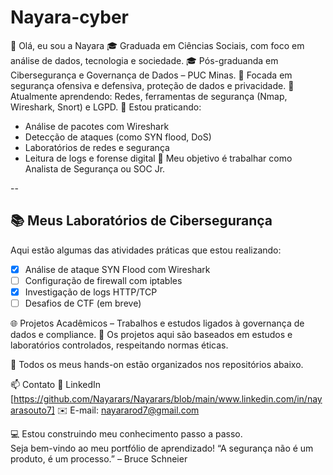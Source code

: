# Nayara-cyber
👋 Olá, eu sou a Nayara
🎓 Graduada em Ciências Sociais, com foco em análise de dados, tecnologia e sociedade.
🎓 Pós-graduanda em Cibersegurança e Governança de Dados – PUC Minas.
🔐 Focada em segurança ofensiva e defensiva, proteção de dados e privacidade.
🌱 Atualmente aprendendo: Redes, ferramentas de segurança (Nmap, Wireshark, Snort) e LGPD.
🔧 Estou praticando:
- Análise de pacotes com Wireshark
- Detecção de ataques (como SYN flood, DoS)
- Laboratórios de redes e segurança
- Leitura de logs e forense digital
🎯 Meu objetivo é trabalhar como Analista de Segurança ou SOC Jr.

--

## 📚 Meus Laboratórios de Cibersegurança

Aqui estão algumas das atividades práticas que estou realizando:

- [x] Análise de ataque SYN Flood com Wireshark
- [ ] Configuração de firewall com iptables
- [x] Investigação de logs HTTP/TCP
- [ ] Desafios de CTF (em breve)

🌐 Projetos Acadêmicos – Trabalhos e estudos ligados à governança de dados e compliance.
📌 Os projetos aqui são baseados em estudos e laboratórios controlados, respeitando normas éticas.

📁 Todos os meus hands-on estão organizados nos repositórios abaixo.

📫 Contato
💼 LinkedIn [https://github.com/Nayarars/Nayarars/blob/main/www.linkedin.com/in/nayarasouto7]
✉️ E-mail: nayararod7@gmail.com

💻 Estou construindo meu conhecimento passo a passo.  
Seja bem-vindo ao meu portfólio de aprendizado!
“A segurança não é um produto, é um processo.” – Bruce Schneier
